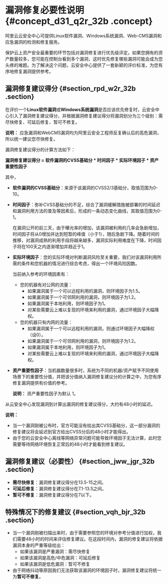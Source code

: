# 漏洞修复必要性说明 {#concept_d31_q2r_32b .concept}

阿里云云安全中心可提供Linux软件漏洞、Windows系统漏洞、Web-CMS漏洞和应急漏洞的检测和修复服务。

保护云上资产安全最重要的环节包括对漏洞修复进行优先级评定。如果您拥有的资产数量较多，您可能在控制台看到多个漏洞，这时优先修复哪些漏洞可能会成为您头疼的难题。为了解决这个问题，云安全中心提供了一套新颖的评价标准，为您有序地修复漏洞提供参考。

## 漏洞修复建议得分 {#section_rpd_w2r_32b .section}

在评价一个**Linux软件漏洞**或**Windows系统漏洞**是否应该优先修复时，云安全中心引入了漏洞修复建议得分，并根据漏洞修复建议得分将漏洞划分为三个级别：需尽快修复、可延后修复、暂可不修复。

**说明：** 应急漏洞和WebCMS漏洞均为阿里云安全工程师反复确认后的高危漏洞，所以统一建议您尽快修复。

漏洞修复建议得分的计算方法如下：

**漏洞修复建议得分 = 软件漏洞的CVSS基础分 \* 时间因子 \* 实际环境因子 \* 资产重要性因子**

其中，

-   **软件漏洞的CVSS基础分**：来源于该漏洞的CVSS2/3基础分，取值范围为0-10。
-   **时间因子**：弥补CVSS基础分的不足，综合了漏洞缓解措施被部署的时间延迟和漏洞利用方法的普及等因素后，形成的一条动态变化曲线，其取值范围为0-1。

    在漏洞公开的前三天，由于曝光率的增加，该漏洞被利用的几率会急剧增加，时间因子将从0增加并达到短暂的峰值（小于1），随后急剧下降。随着时间的推移，对漏洞成熟的利用手段将越来越多，漏洞实际利用难度在下降，时间因子将在100天之内逐渐增加并趋近于1。

-   **实际环境因子**：您的实际环境对判断漏洞风险至关重要，我们对该漏洞利用所需的条件和您机器的情况进行综合考虑，得出一个环境风险因数。

    当前纳入参考的环境因素有：

    -   您的机器有对公网的流量：
        -   如果漏洞属于一个可以远程利用的漏洞，则环境因子为1.5。
        -   如果漏洞属于一个可邻网利用的漏洞，则环境因子为1.2。
        -   如果漏洞属于本地利用，则环境因子为1。
        -   对某些需要云上难以复现的环境来利用的漏洞，通过环境因子大幅降权。
    -   您的机器只有内网的流量：
        -   如果漏洞属于一个可以远程利用的漏洞，则通过环境因子大幅降权（设0）。
        -   如果漏洞属于一个可邻网利用的漏洞，则环境因子为1.2。
        -   如果漏洞属于本地利用，则环境因子为1。
        -   对某些需要云上难以复现的环境来利用的漏洞，通过环境因子大幅降权。
-   **资产重要性因子**：当机器数量很多时，系统为不同的机器/资产赋予不同使用场景下的重要性分值，并把该分值纳入漏洞修复建议分的计算之中，为您有序修复漏洞提供有价值的参考。

    **说明：** 资产重要性因子为默认 1。


从云安全中心发现漏洞到计算出漏洞的修复建议得分，大约有48小时的延迟。

**说明：** 

-   当一个漏洞刚被公布时，官方可能没有给出其CVSS基础分，这一部分漏洞的修复建议将会延迟到官方给出CVSS分后的48小时才能得出。
-   由于您的云安全中心离线等网络异常问题可能导致环境因子无法计算，此时您需要等待网络环境恢复正常后的48小时才能看到修复建议。

## 漏洞修复建议（必要性） {#section_jww_jgr_32b .section}

-   **需尽快修复**：漏洞修复建议得分在13.5-15之间。
-   **可延后修复**：漏洞修复建议得分在7.1-13.5之间。
-   **暂可不修复**：漏洞修复建议得分在7以下。

## 特殊情况下的修复建议 {#section_vqh_bjr_32b .section}

-   当一个漏洞刚被扫描出来时，由于需要参照您的环境对参考分值进行加权，我们需要48小时的时间来评估修复建议。在这段时间内，漏洞的修复建议将依据漏洞本身的严重等级给出：
    -   如果该漏洞是严重漏洞：需尽快修复
    -   如果该漏洞是高危/中危漏洞：可延后修复
    -   如果该漏洞是低危漏洞：暂可不修复
-   由于网络抖动等原因我们无法获取该漏洞的环境因子时，漏洞修复建议将统一为**暂可不修复**。

